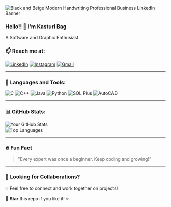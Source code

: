 ![Black and Beige Modern Handwriting Professional Business LinkedIn Banner](https://github.com/user-attachments/assets/14512e2d-34cf-41bd-a80d-5e9e464063a9)
### Hello!! 👋 I'm Kasturi Bag  
A Software and Graphic Enthusiast  


### 📫 Reach me at:  
<p align="left">
  <a href="https://www.linkedin.com/in/kasturi-bag-ba8390323?utm_source=share&utm_campaign=share_via&utm_content=profile&utm_medium=android_app"><img src="https://img.icons8.com/color/48/000000/linkedin.png" alt="LinkedIn"/></a>
  <a href="https://www.instagram.com/19_namrata?igsh=OGo4aTNmcDA1ODl2"><img src="https://img.icons8.com/fluency/48/000000/instagram-new.png" alt="Instagram"/></a>
  <a href="mailto:kasturibag2004@gmail.com"><img src="https://img.icons8.com/color/48/000000/gmail.png" alt="Gmail"/></a>
</p>

---  
### 🚀 Languages and Tools:  
<p align="left">
  <img src="https://img.icons8.com/color/48/000000/c-programming.png" alt="C"/>
  <img src="https://img.icons8.com/color/48/000000/c-plus-plus-logo.png" alt="C++"/>
  <img src="https://img.icons8.com/color/48/000000/java-coffee-cup-logo.png" alt="Java"/>
  <img src="https://img.icons8.com/color/48/000000/python.png" alt="Python"/>
  <img src="https://img.icons8.com/color/48/000000/sql.png" alt="SQL Plus"/>
  <img src="https://img.icons8.com/color/48/000000/autocad.png" alt="AutoCAD"/>
</p>

---  
### 📊 GitHub Stats:  
![Your GitHub Stats](https://github-readme-stats.vercel.app/api?username=KasturiBag21&show_icons=true&theme=dark)  
![Top Languages](https://github-readme-stats.vercel.app/api/top-langs/?username=KasturiBag21&layout=compact&theme=dark)  

---  
### 🔥 Fun Fact  
> "Every expert was once a beginner. Keep coding and growing!"  

---  
### 🎯 Looking for Collaborations?  
💡 Feel free to connect and work together on projects!  

🌟 **Star** this repo if you like it! ⭐  
